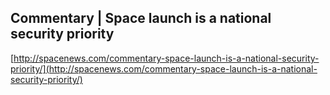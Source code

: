## Commentary | Space launch is a national security priority
  
  [http://spacenews.com/commentary-space-launch-is-a-national-security-priority/](http://spacenews.com/commentary-space-launch-is-a-national-security-priority/)